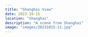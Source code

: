 ```yaml
---
title: "Shanghai View"
date: 2023-10-15
location: "Shanghai"
description: "A scene from Shanghai"
image: "images/20231015-11.jpg"
---
```

